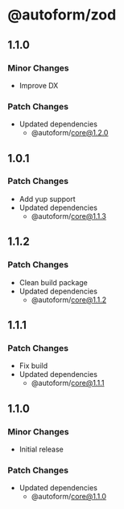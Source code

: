 # @autoform/zod

## 1.1.0

### Minor Changes

- Improve DX

### Patch Changes

- Updated dependencies
  - @autoform/core@1.2.0

## 1.0.1

### Patch Changes

- Add yup support
- Updated dependencies
  - @autoform/core@1.1.3

## 1.1.2

### Patch Changes

- Clean build package
- Updated dependencies
  - @autoform/core@1.1.2

## 1.1.1

### Patch Changes

- Fix build
- Updated dependencies
  - @autoform/core@1.1.1

## 1.1.0

### Minor Changes

- Initial release

### Patch Changes

- Updated dependencies
  - @autoform/core@1.1.0
